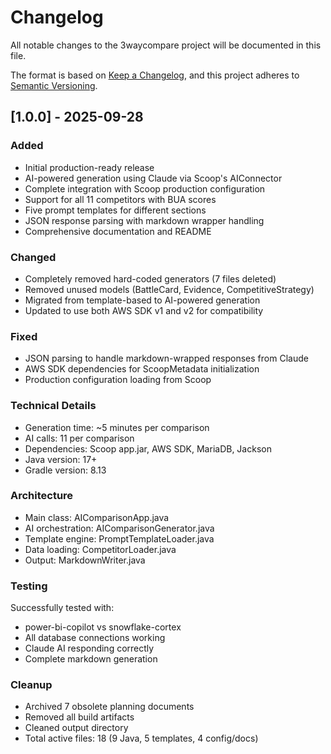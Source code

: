 # Changelog

All notable changes to the 3waycompare project will be documented in this file.

The format is based on [Keep a Changelog](https://keepachangelog.com/en/1.0.0/),
and this project adheres to [Semantic Versioning](https://semver.org/spec/v2.0.0.html).

## [1.0.0] - 2025-09-28

### Added
- Initial production-ready release
- AI-powered generation using Claude via Scoop's AIConnector
- Complete integration with Scoop production configuration
- Support for all 11 competitors with BUA scores
- Five prompt templates for different sections
- JSON response parsing with markdown wrapper handling
- Comprehensive documentation and README

### Changed
- Completely removed hard-coded generators (7 files deleted)
- Removed unused models (BattleCard, Evidence, CompetitiveStrategy)
- Migrated from template-based to AI-powered generation
- Updated to use both AWS SDK v1 and v2 for compatibility

### Fixed
- JSON parsing to handle markdown-wrapped responses from Claude
- AWS SDK dependencies for ScoopMetadata initialization
- Production configuration loading from Scoop

### Technical Details
- Generation time: ~5 minutes per comparison
- AI calls: 11 per comparison
- Dependencies: Scoop app.jar, AWS SDK, MariaDB, Jackson
- Java version: 17+
- Gradle version: 8.13

### Architecture
- Main class: AIComparisonApp.java
- AI orchestration: AIComparisonGenerator.java
- Template engine: PromptTemplateLoader.java
- Data loading: CompetitorLoader.java
- Output: MarkdownWriter.java

### Testing
Successfully tested with:
- power-bi-copilot vs snowflake-cortex
- All database connections working
- Claude AI responding correctly
- Complete markdown generation

### Cleanup
- Archived 7 obsolete planning documents
- Removed all build artifacts
- Cleaned output directory
- Total active files: 18 (9 Java, 5 templates, 4 config/docs)